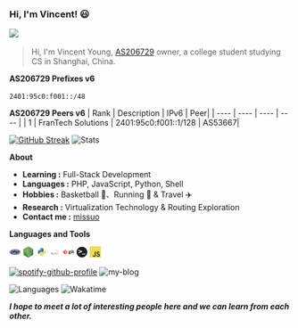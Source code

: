 ### Hi, I'm Vincent! 😃

![](https://profile-counter.glitch.me/missuo/count.svg)

> Hi, I'm Vincent Young, [AS206729](https://bgp.he.net/AS206729) owner, a college student studying CS in Shanghai, China.

**AS206729 Prefixes v6** 

`2401:95c0:f001::/48` 

**AS206729 Peers v6**
|  Rank   | Description  | IPv6 | Peer|
|  ----  | ----  | ---- | ---- |
| 1  | FranTech Solutions | 2401:95c0:f001::1/128 | AS53667|


[![GitHub Streak](http://github-readme-streak-stats.herokuapp.com?user=missuo&theme=dark&hide_border=true&date_format=M%20j%5B%2C%20Y%5D)](https://git.io/streak-stats)
![Stats](https://github-readme-stats.vercel.app/api?username=missuo&count_private=true&show_icons=true&theme=github_dark&include_all_commits=true)

**About**

-  **Learning :** Full-Stack Development 
-  **Languages :** PHP, JavaScript, Python, Shell
-  **Hobbies :** Basketball :basketball:、Running :running: & Travel :airplane: 
-  **Research :** Virtualization Technology & Routing Exploration
-  **Contact me :** [missuo](https://t.me/missuo)

**Languages and Tools**

<code><img height="20" src="https://raw.githubusercontent.com/github/explore/80688e429a7d4ef2fca1e82350fe8e3517d3494d/topics/php/php.png"></code>
<code><img height="20" src="https://raw.githubusercontent.com/github/explore/80688e429a7d4ef2fca1e82350fe8e3517d3494d/topics/nodejs/nodejs.png"></code>
<code><img height="20" src="https://raw.githubusercontent.com/github/explore/80688e429a7d4ef2fca1e82350fe8e3517d3494d/topics/python/python.png"></code>
<code><img height="20" src="https://raw.githubusercontent.com/github/explore/80688e429a7d4ef2fca1e82350fe8e3517d3494d/topics/mysql/mysql.png"></code>
<code><img height="20" src="https://raw.githubusercontent.com/github/explore/80688e429a7d4ef2fca1e82350fe8e3517d3494d/topics/git/git.png"></code>
<code><img height="20" src="https://raw.githubusercontent.com/github/explore/80688e429a7d4ef2fca1e82350fe8e3517d3494d/topics/terminal/terminal.png"></code>
<code><img height="20" src="https://raw.githubusercontent.com/github/explore/80688e429a7d4ef2fca1e82350fe8e3517d3494d/topics/javascript/javascript.png"></code>

[![spotify-github-profile](https://spotify-github-profile.vercel.app/api/view?uid=p2rzki916ovulg0dgsrw7q96f&cover_image=false&theme=default&bar_color_cover=false)](https://github.com/kittinan/spotify-github-profile)
![my-blog](https://pagespeed-insights.herokuapp.com?url=https://missuo.me)

![Languages](https://github-readme-stats.vercel.app/api/top-langs/?username=missuo&&show_icons=true&hide_border=true&theme=github_dark&langs_count=8&exclude_repo=JD)
![Wakatime](https://github-readme-stats.vercel.app/api/wakatime?username=missuo&layout=compact&theme=github_dark&hide_border=true)

<em><b>I hope to meet a lot of interesting people here and we can learn from each other.</b></em>
